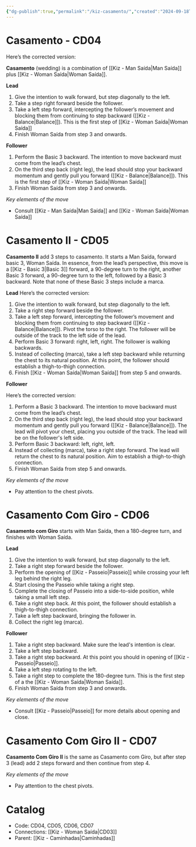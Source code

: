 ```yaml
---
{"dg-publish":true,"permalink":"/kiz-casamento/","created":"2024-09-18T14:14:12.404-04:00","updated":"2024-09-26T12:07:40.769-04:00"}
---
```



# Casamento - CD04

Here’s the corrected version:

**Casamento** (wedding) is a combination of [[Kiz - Man Saída\|Man Saída]] plus [[Kiz - Woman Saída\|Woman Saída]].

**Lead**
1. Give the intention to walk forward, but step diagonally to the left.
2. Take a step right forward beside the follower.
3. Take a left step forward, intercepting the follower’s movement and blocking them from continuing to step backward ([[Kiz - Balance\|Balance]]). This is the first step of [[Kiz - Woman Saída\|Woman Saída]]
4. Finish Woman Saída from step 3 and onwards.

**Follower**

1. Perform the Basic 3 backward. The intention to move backward must come from the lead’s chest.
2. On the third step back (right leg), the lead should stop your backward momentum and gently pull you forward ([[Kiz - Balance\|Balance]]). This is the first step of [[Kiz - Woman Saída\|Woman Saída]]
3. Finish Woman Saída from step 3 and onwards.

*Key elements of the move*
- Consult [[Kiz - Man Saída\|Man Saída]] and [[Kiz - Woman Saída\|Woman Saída]]

# Casamento II - CD05

**Casamento II** add 3 steps to casamento. It starts a Man Saída, forward basic 3, Woman Saída. In essence, from the lead’s perspective, this move is a [[Kiz - Basic 3\|Basic 3]] forward, a 90-degree turn to the right, another Basic 3 forward, a 90-degree turn to the left, followed by a Basic 3 backward. Note that none of these Basic 3 steps include a marca.

**Lead**
Here’s the corrected version:

1. Give the intention to walk forward, but step diagonally to the left.
2. Take a right step forward beside the follower.
3. Take a left step forward, intercepting the follower’s movement and blocking them from continuing to step backward ([[Kiz - Balance\|Balance]]). Pivot the torso to the right. The follower will be outside of the track to the left side of the lead.
4. Perform Basic 3 forward: right, left, right. The follower is walking backwards.
5. Instead of collecting (marca), take a left step backward while returning the chest to its natural position. At this point, the follower should establish a thigh-to-thigh connection.
6. Finish [[Kiz - Woman Saída\|Woman Saída]] from step 5 and onwards.

**Follower**

Here’s the corrected version:

1. Perform a Basic 3 backward. The intention to move backward must come from the lead’s chest.
2. On the third step back (right leg), the lead should stop your backward momentum and gently pull you forward ([[Kiz - Balance\|Balance]]). The lead will pivot your chest, placing you outside of the track. The lead will be on the follower's left side.
3. Perform Basic 3 backward: left, right, left.
4. Instead of collecting (marca), take a right step forward. The lead will return the chest to its natural position. Aim to establish a thigh-to-thigh connection.
5. Finish Woman Saída from step 5 and onwards.

*Key elements of the move*
- Pay attention to the chest pivots.

# Casamento Com Giro - CD06

**Casamento com Giro** starts with Man Saída, then a 180-degree turn, and finishes with Woman Saída.

**Lead**

1. Give the intention to walk forward, but step diagonally to the left.
2. Take a right step forward beside the follower.
3. Perform the opening of [[Kiz - Passeio\|Passeio]] while crossing your left leg behind the right leg.
4. Start closing the Passeio while taking a right step.
5. Complete the closing of Passeio into a side-to-side position, while taking a small left step.
6. Take a right step back. At this point, the follower should establish a thigh-to-thigh connection.
7. Take a left step backward, bringing the follower in.
8. Collect the right leg (marca).

**Follower**

1. Take a right step backward. Make sure the lead's intention is clear.
2. Take a left step backward.
3. Take a right step backward. At this point you should in opening of [[Kiz - Passeio\|Passeio]].
4. Take a left step rotating to the left.
5. Take a right step to complete the 180-degree turn. This is the first step of a the [[Kiz - Woman Saída\|Woman Saída]].
6. Finish Woman Saída from step 3 and onwards.

*Key elements of the move*
- Consult [[Kiz - Passeio\|Passeio]] for more details about opening and close.

# Casamento Com Giro II - CD07

**Casamento Com Giro II** is the same as Casamento com Giro, but after step 3 (lead) add 2 steps forward and then continue from step 4.

*Key elements of the move*
- Pay attention to the chest pivots.

# Catalog

- Code: CD04, CD05, CD06, CD07
- Connections: [[Kiz - Woman Saída\|CD03]]
- Parent: [[Kiz - Caminhadas\|Caminhadas]]